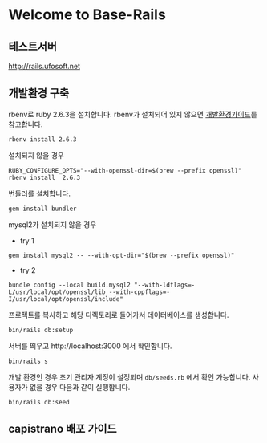 # Welcome to Base-Rails
## 테스트서버

http://rails.ufosoft.net

## 개발환경 구축

rbenv로 ruby 2.6.3을 설치합니다. rbenv가 설치되어 있지 않으면 [개발환경가이드](https://slowalk.parti.xyz/posts/29763)를 참고합니다.

```
rbenv install 2.6.3
```

설치되지 않을 경우 
```
RUBY_CONFIGURE_OPTS="--with-openssl-dir=$(brew --prefix openssl)" rbenv install  2.6.3
```


번들러를 설치합니다.

```
gem install bundler
````
mysql2가 설치되지 않을 경우 
* try 1
```
gem install mysql2 -- --with-opt-dir="$(brew --prefix openssl)"
```
* try 2
```
bundle config --local build.mysql2 "--with-ldflags=-L/usr/local/opt/openssl/lib --with-cppflags=-I/usr/local/opt/openssl/include"
```
프로젝트를 복사하고 해당 디렉토리로 들어가서 데이터베이스를 생성합니다.

```
bin/rails db:setup
```

서버를 띄우고 http://localhost:3000 에서 확인합니다.

```
bin/rails s
```

개발 환경인 경우 초기 관리자 계정이 설정되며 `db/seeds.rb` 에서 확인 가능합니다. 사용자가 없을 경우 다음과 같이 실행합니다.

```
bin/rails db:seed
```

## capistrano 배포 가이드 
